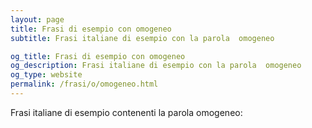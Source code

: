 ```yaml
---
layout: page
title: Frasi di esempio con omogeneo 
subtitle: Frasi italiane di esempio con la parola  omogeneo

og_title: Frasi di esempio con omogeneo 
og_description: Frasi italiane di esempio con la parola  omogeneo
og_type: website
permalink: /frasi/o/omogeneo.html
---
```


Frasi italiane di esempio contenenti la parola omogeneo:


